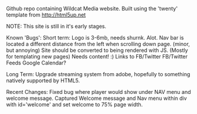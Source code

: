 Github repo containing Wildcat Media website.
Built using the 'twenty' template from http://html5up.net

NOTE: This site is still in it's early stages.

Known 'Bugs':
Short term:
Logo is 3-6mb, needs shurnk. Alot.
Nav bar is located a different distance from the left when scrolling down page. (minor, but annoying)
Site should be converted to being rendered with JS. (Mostly for templating new pages)
Needs content! :)
Links to FB/Twitter
FB/Twitter Feeds
Google Calendar?

Long Term:
Upgrade streaming system from adobe, hopefully to something natively supported by HTML5.


Recent Changes:
Fixed bug where player would show under NAV menu and welcome message. Captured Welcome message and Nav menu within div with id='welcome' and set welcome to 75% page width.
